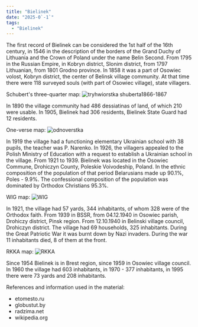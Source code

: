 ```yaml
---
title: "Bielinek"
date: "2025-0`-1`"
tags: 
  - "Bielinek"
---
```


The first record of Bielinek can be considered the 1st half of the 16th century, in 1546 in the description of the borders of the Grand Duchy of Lithuania and the Crown of Poland under the name Belin Second. 
From 1795 in the Russian Empire, in Kobryn district, Slonim district, from 1797 Lithuanian, from 1801 Grodno province. 
In 1858 it was a part of Osowiec volost, Kobryn district, the center of Belinsk village community.  At that time there were 118 surveyed souls (with part of Osowiec village), state villagers. 

Schubert's three-quarter map:
![tryhwiorstka shuberta1866-1867](https://github.com/user-attachments/assets/2aba4424-28c2-48fb-9905-c5281147708b)

In 1890 the village community had 486 dessiatinas of land, of which 210 were usable. 
In 1905, Bielinek had 306 residents, Bielinek State Guard had 12 residents.

One-verse map:
![odnoverstka](https://github.com/user-attachments/assets/d39f8f15-d750-4131-b31d-e71e74ac915b)

In 1919 the village had a functioning elementary Ukrainian school with 38 pupils, the teacher was P. Narenko. In 1926, the villagers appealed to the Polish Ministry of Education with a request to establish a Ukrainian school in the village.
From 1921 to 1939. Bielinek was located in the Osowiec Commune, Drohiczyn County, Poleskie Voivodeship, Poland. 
In the ethnic composition of the population of that period Belarusians made up 90.1%, Poles - 9.9%. The confessional composition of the population was dominated by Orthodox Christians 95.3%.

WIG map:
![WIG](https://github.com/user-attachments/assets/a46b05a5-83c9-4f3c-9214-2281aa970a5c)

In 1921, the village had 57 yards, 344 inhabitants, of whom 328 were of the Orthodox faith. 
From 1939 in BSSR, from 04.12.1940 in Osowiec parish, Drohiczy district, Pinsk region. From 12.10.1940 in Belinski village council, Drohiczyn district. The village had 69 households, 325 inhabitants.
During the Great Patriotic War it was burnt down by Nazi invaders. During the war 11 inhabitants died, 8 of them at the front.

RKKA map:
![RKKA](https://github.com/user-attachments/assets/4df64c99-aee7-4bc7-9466-3f2c79869ae9)

Since 1954 Bielinek is in Brest region, since 1959 in Osowiec village council. 
In 1960 the village had 603 inhabitants, in 1970 - 377 inhabitants, in 1995 there were 73 yards and 208 inhabitants. 

References and information used in the material:
- etomesto.ru
- globustut.by
- radzima.net
- wikipedia.org

